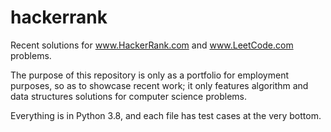 # hackerrank

Recent solutions for www.HackerRank.com and www.LeetCode.com problems.

The purpose of this repository is only as a portfolio for employment purposes, so as to showcase recent work; it only features algorithm
and data structures solutions for computer science problems.

Everything is in Python 3.8, and each file has test cases at the very bottom.

<!---
# Solutions

- path_sum.py
- Understand use of binary search in ice_cream_parler.py
- Insert a node into a sorted, doubly-linked list.

- Lowest Common Ancestor, (height_tree.py)
- Valid palindrome.

# More information

After recently traveling back to the HackerRank web site, I noticed that while
although a lot of my solutions were marked "Solved", and while although I do
indeed vaguely remember completing those ones marked "Solved", the web site
deleted my solutions.  I had to implement them, and think about them, all over
again.

So, I made this GitHub repository, to say the least, to preserve those
solutions, and more-so document my work this time - I guess.

# TODO

## HackerRank challenges

Still need to work on:
    - minimum_swaps.py
    - ice_cream_parlor.py
    - get_max.py
    - minimum_absolute_difference could be more optimal
-->

<!---
## Change repository commit history

- https://www.adamdehaven.com/blog/update-commit-history-author-information-for-git-repository/
- https://github.com/adamdehaven/change-git-author
- https://docs.github.com/en/account-and-profile/setting-up-and-managing-your-github-user-account/managing-email-preferences/setting-your-commit-email-address
- https://gist.github.com/zapidan/69c175416261d9a13fd4
- https://stackoverflow.com/questions/34850831/change-git-email-for-previous-commits
-->
